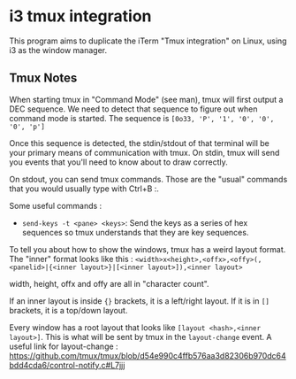 # i3 tmux integration

This program aims to duplicate the iTerm "Tmux integration" on Linux, using i3
as the window manager.

## Tmux Notes

When starting tmux in "Command Mode" (see man), tmux will first output a DEC
sequence. We need to detect that sequence to figure out when command mode is
started. The sequence is `[0o33, 'P', '1', '0', '0', '0', 'p']`

Once this sequence is detected, the stdin/stdout of that terminal will be your
primary means of communication with tmux. On stdin, tmux will send you events
that you'll need to know about to draw correctly.

On stdout, you can send tmux commands. Those are the "usual" commands that you
would usually type with Ctrl+B :.

Some useful commands :

- `send-keys -t <pane> <keys>`: Send the keys as a series of hex sequences so
tmux understands that they are key sequences.



To tell you about how to show the windows, tmux has a weird layout format. The
"inner" format looks like this :
`<width>x<height>,<offx>,<offy>(,<panelid>|{<inner layout>}|[<inner layout>]),<inner layout>`

width, height, offx and offy are all in "character count".

If an inner layout is inside `{}` brackets, it is a left/right layout. If it is
in `[]` brackets, it is a top/down layout.

Every window has a root layout that looks like `[layout <hash>,<inner layout>]`.
This is what will be sent by tmux in the `layout-change` event. A useful link
for layout-change : https://github.com/tmux/tmux/blob/d54e990c4ffb576aa3d82306b970dc64bdd4cda6/control-notify.c#L7jjj
